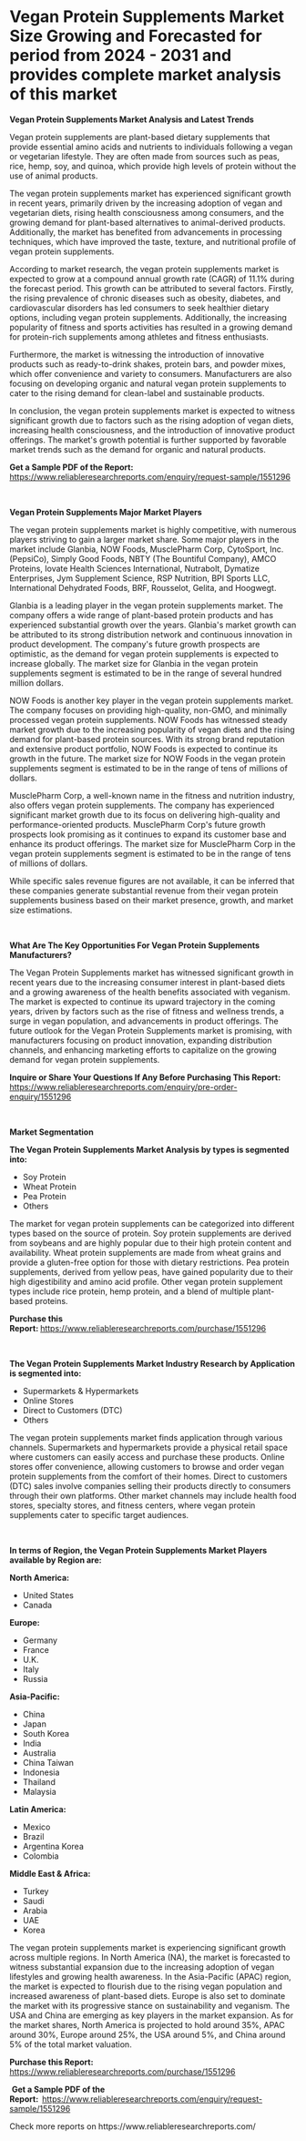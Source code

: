 <p><h1>Vegan Protein Supplements Market Size Growing and Forecasted for period from 2024 - 2031 and provides complete market analysis of this market</h1></p><p><strong>Vegan Protein Supplements Market Analysis and Latest Trends</strong></p>
<p><p>Vegan protein supplements are plant-based dietary supplements that provide essential amino acids and nutrients to individuals following a vegan or vegetarian lifestyle. They are often made from sources such as peas, rice, hemp, soy, and quinoa, which provide high levels of protein without the use of animal products.</p><p>The vegan protein supplements market has experienced significant growth in recent years, primarily driven by the increasing adoption of vegan and vegetarian diets, rising health consciousness among consumers, and the growing demand for plant-based alternatives to animal-derived products. Additionally, the market has benefited from advancements in processing techniques, which have improved the taste, texture, and nutritional profile of vegan protein supplements.</p><p>According to market research, the vegan protein supplements market is expected to grow at a compound annual growth rate (CAGR) of 11.1% during the forecast period. This growth can be attributed to several factors. Firstly, the rising prevalence of chronic diseases such as obesity, diabetes, and cardiovascular disorders has led consumers to seek healthier dietary options, including vegan protein supplements. Additionally, the increasing popularity of fitness and sports activities has resulted in a growing demand for protein-rich supplements among athletes and fitness enthusiasts.</p><p>Furthermore, the market is witnessing the introduction of innovative products such as ready-to-drink shakes, protein bars, and powder mixes, which offer convenience and variety to consumers. Manufacturers are also focusing on developing organic and natural vegan protein supplements to cater to the rising demand for clean-label and sustainable products.</p><p>In conclusion, the vegan protein supplements market is expected to witness significant growth due to factors such as the rising adoption of vegan diets, increasing health consciousness, and the introduction of innovative product offerings. The market's growth potential is further supported by favorable market trends such as the demand for organic and natural products.</p></p>
<p><strong>Get a Sample PDF of the Report:&nbsp;</strong> <a href="https://www.reliableresearchreports.com/enquiry/request-sample/1551296">https://www.reliableresearchreports.com/enquiry/request-sample/1551296</a></p>
<p>&nbsp;</p>
<p><strong>Vegan Protein Supplements Major Market Players</strong></p>
<p><p>The vegan protein supplements market is highly competitive, with numerous players striving to gain a larger market share. Some major players in the market include Glanbia, NOW Foods, MusclePharm Corp, CytoSport, Inc. (PepsiCo), Simply Good Foods, NBTY (The Bountiful Company), AMCO Proteins, Iovate Health Sciences International, Nutrabolt, Dymatize Enterprises, Jym Supplement Science, RSP Nutrition, BPI Sports LLC, International Dehydrated Foods, BRF, Rousselot, Gelita, and Hoogwegt.</p><p>Glanbia is a leading player in the vegan protein supplements market. The company offers a wide range of plant-based protein products and has experienced substantial growth over the years. Glanbia's market growth can be attributed to its strong distribution network and continuous innovation in product development. The company's future growth prospects are optimistic, as the demand for vegan protein supplements is expected to increase globally. The market size for Glanbia in the vegan protein supplements segment is estimated to be in the range of several hundred million dollars.</p><p>NOW Foods is another key player in the vegan protein supplements market. The company focuses on providing high-quality, non-GMO, and minimally processed vegan protein supplements. NOW Foods has witnessed steady market growth due to the increasing popularity of vegan diets and the rising demand for plant-based protein sources. With its strong brand reputation and extensive product portfolio, NOW Foods is expected to continue its growth in the future. The market size for NOW Foods in the vegan protein supplements segment is estimated to be in the range of tens of millions of dollars.</p><p>MusclePharm Corp, a well-known name in the fitness and nutrition industry, also offers vegan protein supplements. The company has experienced significant market growth due to its focus on delivering high-quality and performance-oriented products. MusclePharm Corp's future growth prospects look promising as it continues to expand its customer base and enhance its product offerings. The market size for MusclePharm Corp in the vegan protein supplements segment is estimated to be in the range of tens of millions of dollars.</p><p>While specific sales revenue figures are not available, it can be inferred that these companies generate substantial revenue from their vegan protein supplements business based on their market presence, growth, and market size estimations.</p></p>
<p>&nbsp;</p>
<p><strong>What Are The Key Opportunities For Vegan Protein Supplements Manufacturers?</strong></p>
<p><p>The Vegan Protein Supplements market has witnessed significant growth in recent years due to the increasing consumer interest in plant-based diets and a growing awareness of the health benefits associated with veganism. The market is expected to continue its upward trajectory in the coming years, driven by factors such as the rise of fitness and wellness trends, a surge in vegan population, and advancements in product offerings. The future outlook for the Vegan Protein Supplements market is promising, with manufacturers focusing on product innovation, expanding distribution channels, and enhancing marketing efforts to capitalize on the growing demand for vegan protein supplements.</p></p>
<p><strong>Inquire or Share Your Questions If Any Before Purchasing This Report:</strong> <a href="https://www.reliableresearchreports.com/enquiry/pre-order-enquiry/1551296">https://www.reliableresearchreports.com/enquiry/pre-order-enquiry/1551296</a></p>
<p>&nbsp;</p>
<p><strong>Market Segmentation</strong></p>
<p><strong>The Vegan Protein Supplements Market Analysis by types is segmented into:</strong></p>
<p><ul><li>Soy Protein</li><li>Wheat Protein</li><li>Pea Protein</li><li>Others</li></ul></p>
<p><p>The market for vegan protein supplements can be categorized into different types based on the source of protein. Soy protein supplements are derived from soybeans and are highly popular due to their high protein content and availability. Wheat protein supplements are made from wheat grains and provide a gluten-free option for those with dietary restrictions. Pea protein supplements, derived from yellow peas, have gained popularity due to their high digestibility and amino acid profile. Other vegan protein supplement types include rice protein, hemp protein, and a blend of multiple plant-based proteins.</p></p>
<p><strong>Purchase this Report:&nbsp;</strong><a href="https://www.reliableresearchreports.com/purchase/1551296">https://www.reliableresearchreports.com/purchase/1551296</a></p>
<p>&nbsp;</p>
<p><strong>The Vegan Protein Supplements Market Industry Research by Application is segmented into:</strong></p>
<p><ul><li>Supermarkets & Hypermarkets</li><li>Online Stores</li><li>Direct to Customers (DTC)</li><li>Others</li></ul></p>
<p><p>The vegan protein supplements market finds application through various channels. Supermarkets and hypermarkets provide a physical retail space where customers can easily access and purchase these products. Online stores offer convenience, allowing customers to browse and order vegan protein supplements from the comfort of their homes. Direct to customers (DTC) sales involve companies selling their products directly to consumers through their own platforms. Other market channels may include health food stores, specialty stores, and fitness centers, where vegan protein supplements cater to specific target audiences.</p></p>
<p>&nbsp;</p>
<p><strong>In terms of Region, the Vegan Protein Supplements Market Players available by Region are:</strong></p>
<p>
    <p> <strong> North America: </strong>
        <ul>
            <li>United States</li>
            <li>Canada</li>
        </ul>
        </p> 
    <p> <strong> Europe: </strong>
        <ul>
            <li>Germany</li>
            <li>France</li>
            <li>U.K.</li>
            <li>Italy</li>
            <li>Russia</li>
        </ul>
        </p> 
    <p> <strong> Asia-Pacific: </strong>
        <ul>
            <li>China</li>
            <li>Japan</li>
            <li>South Korea</li>
            <li>India</li>
            <li>Australia</li>
            <li>China Taiwan</li>
            <li>Indonesia</li>
            <li>Thailand</li>
            <li>Malaysia</li>
        </ul>
        </p> 
    <p> <strong> Latin America: </strong>
        <ul>
            <li>Mexico</li>
            <li>Brazil</li>
            <li>Argentina Korea</li>
            <li>Colombia</li>
        </ul>
        </p> 
    <p> <strong> Middle East & Africa: </strong>
        <ul>
            <li>Turkey</li>
            <li>Saudi</li>
            <li>Arabia</li>
            <li>UAE</li>
            <li>Korea</li>
        </ul>
    </p>
    </p>
<p><p>The vegan protein supplements market is experiencing significant growth across multiple regions. In North America (NA), the market is forecasted to witness substantial expansion due to the increasing adoption of vegan lifestyles and growing health awareness. In the Asia-Pacific (APAC) region, the market is expected to flourish due to the rising vegan population and increased awareness of plant-based diets. Europe is also set to dominate the market with its progressive stance on sustainability and veganism. The USA and China are emerging as key players in the market expansion. As for the market shares, North America is projected to hold around 35%, APAC around 30%, Europe around 25%, the USA around 5%, and China around 5% of the total market valuation.</p></p>
<p><strong>Purchase this Report: </strong><a href="https://www.reliableresearchreports.com/purchase/1551296">https://www.reliableresearchreports.com/purchase/1551296</a></p>
<p>&nbsp;<strong>Get a Sample PDF of the Report:&nbsp;&nbsp;</strong><a href="https://www.reliableresearchreports.com/enquiry/request-sample/1551296">https://www.reliableresearchreports.com/enquiry/request-sample/1551296</a></p>
<p><strong></strong></p>
<p>Check more reports on https://www.reliableresearchreports.com/</p>